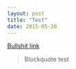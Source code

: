 ```yaml
---
layout: post
title: "Test"
date: 2015-05-20
---
```


[Bullshit link][bullshit]

> Blockquote test

[bullshit]: http://google.com
